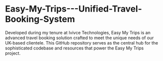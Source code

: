 # Easy-My-Trips---Unified-Travel-Booking-System
Developed during my tenure at Ivivce Technologies, Easy My Trips is an advanced travel booking solution crafted to meet the unique needs of our UK-based clientele. This GitHub repository serves as the central hub for the sophisticated codebase and resources that power the Easy My Trips project.
